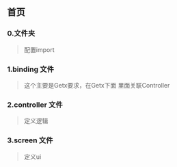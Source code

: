 ## 首页

### 0.文件夹
> 配置import

### 1.binding 文件
> 这个主要是Getx要求，在Getx下面 里面关联Controller

### 2.controller 文件
> 定义逻辑

### 3.screen 文件
> 定义ui

